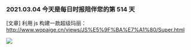### 2021.03.04 今天是每日时报陪伴您的第 514 天

[文章] 利用 js 构建一款超级玛丽：<http://www.wopaige.cn/views/JS%E5%9F%BA%E7%A1%80/Super.html>

![](http://www.wopaige.cn/assets/img/super.c398273b.gif)

